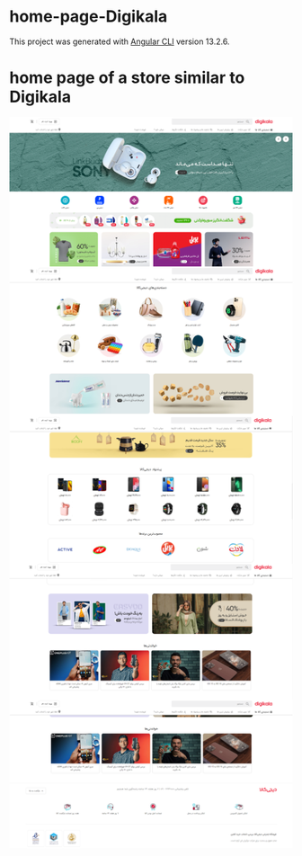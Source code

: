 # home-page-Digikala

This project was generated with [Angular CLI](https://github.com/angular/angular-cli) version 13.2.6.

# home page of a store similar to Digikala

<img align="center" src="digikala1.png">
<img align="center" src="digikala2.png">
<img align="center" src="digikala3.png">
<img align="center" src="digikala4.png">
<img align="center" src="digikala5.png">
